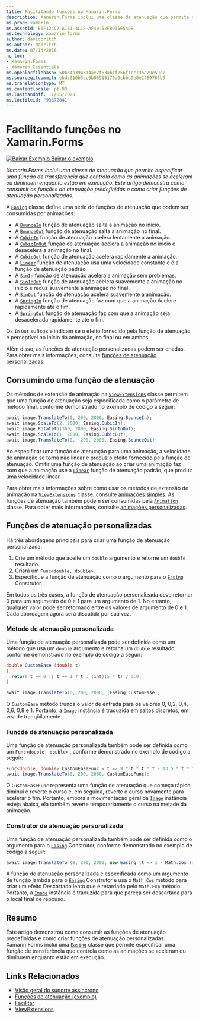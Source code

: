 ```yaml
---
title: Facilitando funções no Xamarin.Forms
description: Xamarin.Forms inclui uma classe de atenuação que permite especificar uma função de transferência que controla como as animações se aceleram ou diminuem enquanto estão em execução. Este artigo demonstra como consumir as funções de atenuação predefinidas e como criar funções de atenuação personalizadas.
ms.prod: xamarin
ms.assetid: E6F124C7-A161-4C1F-AF40-52F0935E54DE
ms.technology: xamarin-forms
author: davidbritch
ms.author: dabritch
ms.date: 07/14/2016
no-loc:
- Xamarin.Forms
- Xamarin.Essentials
ms.openlocfilehash: 50b64b394314ae2f63ab1f756f1cc73ba29e59e7
ms.sourcegitcommit: ebdc016b3ec0b06915170d0cbbd9e0e2469763b9
ms.translationtype: MT
ms.contentlocale: pt-BR
ms.lasthandoff: 11/05/2020
ms.locfileid: "93372841"
---
```

# <a name="easing-functions-in-no-locxamarinforms"></a>Facilitando funções no Xamarin.Forms

[![Baixar Exemplo](~/media/shared/download.png) Baixar o exemplo](/samples/xamarin/xamarin-forms-samples/userinterface-animation-easing)

_Xamarin.Forms inclui uma classe de atenuação que permite especificar uma função de transferência que controla como as animações se aceleram ou diminuem enquanto estão em execução. Este artigo demonstra como consumir as funções de atenuação predefinidas e como criar funções de atenuação personalizadas._

A [`Easing`](xref:Xamarin.Forms.Easing) classe define uma série de funções de atenuação que podem ser consumidas por animações:

- A [`BounceIn`](xref:Xamarin.Forms.Easing.BounceIn) função de atenuação salta a animação no início.
- A [`BounceOut`](xref:Xamarin.Forms.Easing.BounceOut) função de atenuação salta a animação no final.
- A [`CubicIn`](xref:Xamarin.Forms.Easing.CubicIn) função de atenuação acelera lentamente a animação.
- A [`CubicInOut`](xref:Xamarin.Forms.Easing.CubicInOut) função de atenuação acelera a animação no início e desacelera a animação no final.
- A [`CubicOut`](xref:Xamarin.Forms.Easing.CubicOut) função de atenuação acelera rapidamente a animação.
- A [`Linear`](xref:Xamarin.Forms.Easing.Linear) função de atenuação usa uma velocidade constante e é a função de atenuação padrão.
- A [`SinIn`](xref:Xamarin.Forms.Easing.SinIn) função de atenuação acelera a animação sem problemas.
- A [`SinInOut`](xref:Xamarin.Forms.Easing.SinInOut) função de atenuação acelera suavemente a animação no início e reduz suavemente a animação no final.
- A [`SinOut`](xref:Xamarin.Forms.Easing.SinOut) função de atenuação acelera suavemente a animação.
- A [`SpringIn`](xref:Xamarin.Forms.Easing.SpringIn) função de atenuação faz com que a animação Acelere rapidamente até o fim.
- A [`SpringOut`](xref:Xamarin.Forms.Easing.SpringOut) função de atenuação faz com que a animação seja desacelerada rapidamente até o fim.

Os `In` `Out` sufixos e indicam se o efeito fornecido pela função de atenuação é perceptível no início da animação, no final ou em ambos.

Além disso, as funções de atenuação personalizadas podem ser criadas. Para obter mais informações, consulte [funções de atenuação personalizadas](#custom-easing-functions).

## <a name="consuming-an-easing-function"></a>Consumindo uma função de atenuação

Os métodos de extensão de animação na [`ViewExtensions`](xref:Xamarin.Forms.ViewExtensions) classe permitem que uma função de atenuação seja especificada como o parâmetro de método final, conforme demonstrado no exemplo de código a seguir:

```csharp
await image.TranslateTo(0, 200, 2000, Easing.BounceIn);
await image.ScaleTo(2, 2000, Easing.CubicIn);
await image.RotateTo(360, 2000, Easing.SinInOut);
await image.ScaleTo(1, 2000, Easing.CubicOut);
await image.TranslateTo(0, -200, 2000, Easing.BounceOut);
```

Ao especificar uma função de atenuação para uma animação, a velocidade de animação se torna não linear e produz o efeito fornecido pela função de atenuação. Omitir uma função de atenuação ao criar uma animação faz com que a animação use a [`Linear`](xref:Xamarin.Forms.Easing.Linear) função de atenuação padrão, que produz uma velocidade linear.

Para obter mais informações sobre como usar os métodos de extensão de animação na [`ViewExtensions`](xref:Xamarin.Forms.ViewExtensions) classe, consulte [animações simples](~/xamarin-forms/user-interface/animation/simple.md). As funções de atenuação também podem ser consumidas pela [`Animation`](xref:Xamarin.Forms.Animation) classe. Para obter mais informações, consulte [animações personalizadas](~/xamarin-forms/user-interface/animation/custom.md).

## <a name="custom-easing-functions"></a>Funções de atenuação personalizadas

Há três abordagens principais para criar uma função de atenuação personalizada:

1. Crie um método que aceite um `double` argumento e retorne um `double` resultado.
1. Criará um `Func<double, double>`.
1. Especifique a função de atenuação como o argumento para o [`Easing`](xref:Xamarin.Forms.Easing) Construtor.

Em todos os três casos, a função de atenuação personalizada deve retornar 0 para um argumento de 0 e 1 para um argumento de 1. No entanto, qualquer valor pode ser retornado entre os valores de argumento de 0 e 1. Cada abordagem agora será discutida por sua vez.

### <a name="custom-easing-method"></a>Método de atenuação personalizada

Uma função de atenuação personalizada pode ser definida como um método que usa um `double` argumento e retorna um `double` resultado, conforme demonstrado no exemplo de código a seguir:

```csharp
double CustomEase (double t)
{
  return t == 0 || t == 1 ? t : (int)(5 * t) / 5.0;
}

await image.TranslateTo(0, 200, 2000, (Easing)CustomEase);
```

O `CustomEase` método trunca o valor de entrada para os valores 0, 0,2, 0,4, 0,6, 0,8 e 1. Portanto, a [`Image`](xref:Xamarin.Forms.Image) instância é traduzida em saltos discretos, em vez de tranqüilamente.

### <a name="custom-easing-func"></a>Funcde de atenuação personalizada

Uma função de atenuação personalizada também pode ser definida como um `Func<double, double>` , conforme demonstrado no exemplo de código a seguir:

```csharp
Func<double, double> CustomEaseFunc = t => 9 * t * t * t - 13.5 * t * t + 5.5 * t;
await image.TranslateTo(0, 200, 2000, CustomEaseFunc);
```

O `CustomEaseFunc` representa uma função de atenuação que começa rápida, diminui e reverte o curso e, em seguida, reverte o curso novamente para acelerar o fim. Portanto, embora a movimentação geral da [`Image`](xref:Xamarin.Forms.Image) instância esteja abaixo, ela também reverte temporariamente o curso na metade da animação.

### <a name="custom-easing-constructor"></a>Construtor de atenuação personalizada

Uma função de atenuação personalizada também pode ser definida como o argumento para o [`Easing`](xref:Xamarin.Forms.Easing) Construtor, conforme demonstrado no exemplo de código a seguir:

```csharp
await image.TranslateTo (0, 200, 2000, new Easing (t => 1 - Math.Cos (10 * Math.PI * t) * Math.Exp (-5 * t)));
```

A função de atenuação personalizada é especificada como um argumento de função lambda para o [`Easing`](xref:Xamarin.Forms.Easing) Construtor e usa o `Math.Cos` método para criar um efeito Descartado lento que é retardado pelo `Math.Exp` método. Portanto, a [`Image`](xref:Xamarin.Forms.Image) instância é traduzida para que pareça ser descartada para o local final de repouso.

## <a name="summary"></a>Resumo

Este artigo demonstrou como consumir as funções de atenuação predefinidas e como criar funções de atenuação personalizadas. Xamarin.Forms inclui uma [`Easing`](xref:Xamarin.Forms.Easing) classe que permite especificar uma função de transferência que controla como as animações se aceleram ou diminuem enquanto estão em execução.

## <a name="related-links"></a>Links Relacionados

- [Visão geral do suporte assíncrono](~/cross-platform/platform/async.md)
- [Funções de atenuação (exemplo)](/samples/xamarin/xamarin-forms-samples/userinterface-animation-easing)
- [Facilitar](xref:Xamarin.Forms.Easing)
- [ViewExtensions](xref:Xamarin.Forms.ViewExtensions)